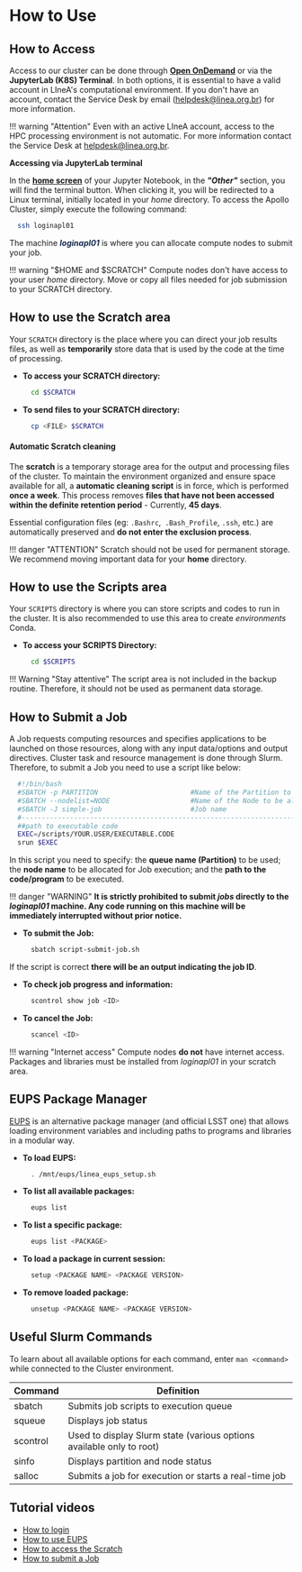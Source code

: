 # How to Use

## How to Access
Access to our cluster can be done through [**Open OnDemand**](../../processamento/uso/openondemand.html) or via the **JupyterLab (K8S) Terminal**. In both options, it is essential to have a valid account in LIneA's computational environment. If you don't have an account, contact the Service Desk by email (helpdesk@linea.org.br) for more information.

!!! warning "Attention"
    Even with an active LIneA account, access to the HPC processing environment is not automatic. For more information contact the Service Desk at helpdesk@linea.org.br.

**Accessing via JupyterLab terminal**

In the [**home screen**](../img/tela-jupyter.png) of your Jupyter Notebook, in the **_"Other"_** section, you will find the terminal button. When clicking it, you will be redirected to a Linux terminal, initially located in your _home_ directory. To access the Apollo Cluster, simply execute the following command:

  ```bash
    ssh loginapl01
  ```
The machine <font color="#172b4d">**_loginapl01_**</font> is where you can allocate compute nodes to submit your job.

!!! warning "$HOME and $SCRATCH"
    Compute nodes don't have access to your user _home_ directory. Move or copy all files needed for job submission to your SCRATCH directory.

## How to use the Scratch area

Your `SCRATCH` directory is the place where you can direct your job results files, as well as **temporarily** store data that is used by the code at the time of processing.

- **To access your SCRATCH directory:**

  ```bash
    cd $SCRATCH
  ``` 
  
- **To send files to your SCRATCH directory:**

  ```bash
    cp <FILE> $SCRATCH
  ``` 


#### Automatic Scratch cleaning

The **scratch** is a temporary storage area for the output and processing files of the cluster. To maintain the environment organized and ensure space available for all, a **automatic cleaning script** is in force, which is performed **once a week**.
This process removes **files that have not been accessed within the definite retention period** - Currently, **45 days**.

Essential configuration files (eg: `.Bashrc`,` .Bash_Profile`, `.ssh`, etc.) are automatically preserved and **do not enter the exclusion process**.

!!! danger "ATTENTION"
	Scratch should not be used for permanent storage. We recommend moving important data for your **home** directory.

## How to use the Scripts area

Your `SCRIPTS` directory is where you can store scripts and codes to run in the cluster. It is also recommended to use this area to create _environments_ Conda.

- **To access your SCRIPTS Directory:**

  ```Bash
    cd $SCRIPTS
  ``` 

!!! Warning "Stay attentive"
	The script area is not included in the backup routine. Therefore, it should not be used as permanent data storage.

## How to Submit a Job

A Job requests computing resources and specifies applications to be launched on those resources, along with any input data/options and output directives. Cluster task and resource management is done through Slurm. Therefore, to submit a Job you need to use a script like below:

```bash
  #!/bin/bash
  #SBATCH -p PARTITION                       #Name of the Partition to use
  #SBATCH --nodelist=NODE                    #Name of the Node to be allocated
  #SBATCH -J simple-job                      #Job name
  #----------------------------------------------------------------------------#
  ##path to executable code
  EXEC=/scripts/YOUR.USER/EXECUTABLE.CODE
  srun $EXEC
```

In this script you need to specify: the **queue name (Partition)** to be used; the **node name** to be allocated for Job execution; and the **path to the code/program** to be executed.

!!! danger "WARNING"
     **It is strictly prohibited to submit _jobs_ directly to the _loginapl01_ machine. Any code running on this machine will be immediately interrupted without prior notice.**

- **To submit the Job:**

  ```bash
    sbatch script-submit-job.sh
  ```

If the script is correct **there will be an output indicating the job ID**.

- **To check job progress and information:**

  ```bash
    scontrol show job <ID> 
  ```

- **To cancel the Job:**

  ```bash
    scancel <ID> 
  ```
  
!!! warning "Internet access"
    Compute nodes **do not** have internet access. Packages and libraries must be installed from _loginapl01_ in your scratch area.

## EUPS Package Manager
[EUPS](https://github.com/RobertLuptonTheGood/eups) is an alternative package manager (and official LSST one) that allows loading environment variables and including paths to programs and libraries in a modular way.

- **To load EUPS:**

  ```bash
    . /mnt/eups/linea_eups_setup.sh
  ```

- **To list all available packages:**

  ```bash
    eups list
  ```

- **To list a specific package:**

  ```bash
    eups list <PACKAGE>
  ```

- **To load a package in current session:**

  ```bash
    setup <PACKAGE NAME> <PACKAGE VERSION>
  ```

- **To remove loaded package:**

  ```bash
    unsetup <PACKAGE NAME> <PACKAGE VERSION>
  ```

## Useful Slurm Commands
To learn about all available options for each command, enter `man <command>` while connected to the Cluster environment.

| Command  | Definition                                                           |
| -------- | -------------------------------------------------------------------- |
| sbatch   | Submits job scripts to execution queue                               |
| squeue   | Displays job status                                                  |
| scontrol | Used to display Slurm state (various options available only to root) |
| sinfo    | Displays partition and node status                                   |
| salloc   | Submits a job for execution or starts a real-time job                |

## Tutorial videos
* [How to login](https://youtu.be/3DHqWk7KGHw)
* [How to use EUPS](https://youtu.be/ifJqGEvqzdY)
* [How to access the Scratch](https://youtu.be/dnMzGYwICBw)
* [How to submit a Job](https://youtu.be/AbRCL_KsBVY)
